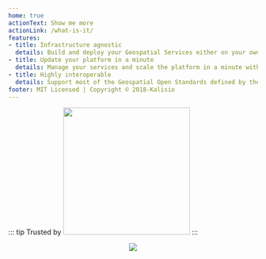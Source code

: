 ```yaml
---
home: true
actionText: Show me more
actionLink: /what-is-it/
features:
- title: Infrastructure agnostic
  details: Build and deploy your Geospatial Services either on your own server or on a cloud provider
- title: Update your platform in a minute
  details: Manage your services and scale the platform in a minute with the simplicity of Docker
- title: Highly interoperable
  details: Support most of the Geospatial Open Standards defined by the [OGC](http://www.opengeospatial.org/)
footer: MIT Licensed | Copyright © 2018-Kalisio
---
```


::: tip Trusted by
<a href="http://www.airbus.com/"><img src="https://upload.wikimedia.org/wikipedia/commons/2/24/Airbus_logo_2017.png" width="256"/></a>
:::

<p>

<p align="center">
  <a href="http://www.kalisio.xyz"><img src="https://s3.eu-central-1.amazonaws.com/kalisio-artwork/kalisio/kalisio-logo-256x112.png"></a>
</p>


